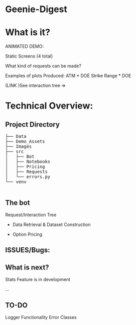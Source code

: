 # Geenie-Digest

# What is it?

ANIMATED DEMO:

Static Screens (4 total)


What kind of requests can be made?

Examples of plots Produced:
ATM * DOE
Strike Range * DOE

(LINK )See interaction tree =>


# Technical Overview:

## Project Directory
<pre>
├── Data
├── Demo_Assets
├── Images
├── src
│   ├── Bot
│   ├── Notebooks
│   ├── Pricing
│   ├── Requests
│   └── errors.py
└── venv

</pre>
## The bot

Request/Interaction Tree

- Data Retrieval & Dataset Construction

-  Option Pricing


## ISSUES/Bugs:


## What is next?

Stats Feature is in development

...

## TO-DO

Logger Functionality
Error Classes